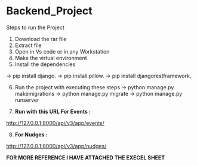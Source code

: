 # Backend_Project

Steps to run the Project

1. Download the rar file
2. Extract file
3. Open in Vs code or in any Workstation
4. Make the virtual environment
5. Install the dependencies

-> pip install django.
-> pip install pillow.
-> pip install djangorestframework.

6. Run the project with executing these steps 
-> python manage.py makemigrations 
-> python manage.py migrate 
-> python manage.py runserver

7. **Run with this URL For Events :**

http://127.0.0.1:8000/api/v3/app/events/

8. **For Nudges :**

http://127.0.0.1:8000/api/v3/app/nudges/

**FOR MORE REFERENCE I HAVE ATTACHED THE EXECEL SHEET**
